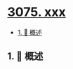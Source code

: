 # [3075. xxx](https://github.com/Tdahuyou/TNotes.leetcode/tree/main/notes/3075.%20xxx)

<!-- region:toc -->

- [1. 📝 概述](#1--概述)

<!-- endregion:toc -->

## 1. 📝 概述

